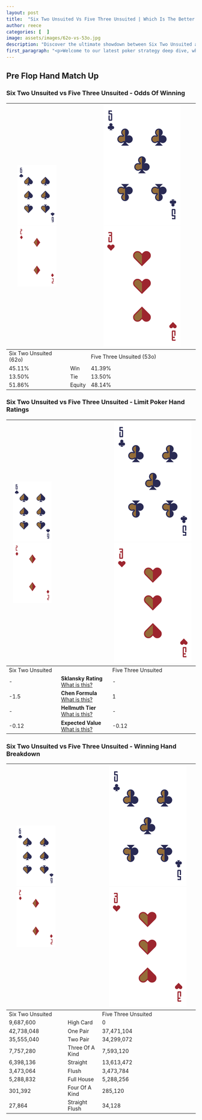 ```yaml
---
layout: post
title:  "Six Two Unsuited Vs Five Three Unsuited | Which Is The Better Hand In Poker? A Complete Guide"
author: reece
categories: [  ]
image: assets/images/62o-vs-53o.jpg
description: "Discover the ultimate showdown between Six Two Unsuited and Five Three Unsuited in poker! Uncover the odds, strategies, and scenarios where one hand triumphs over the other. Get ready to up your poker game with this thrilling analysis."
first_paragraph: "<p>Welcome to our latest poker strategy deep dive, where we're pitting two distinct hands against each other in a high-stakes showdown: Six Two Unsuited vs Five Three Unsuited.</p><p>In the dynamic world of poker, every decision counts, and knowing which hand holds the upper hand is key to your success at the table.</p><p>In this article, we'll dissect these two hands, explore the scenarios where one dominates the other, and equip you with the knowledge to make strategic choices that can tip the odds in your favor.</p><p>Get ready to unravel the intriguing dynamics of these poker hands and elevate your game to new heights.</p>"
---
```




[comment]: # (sp0)

## Pre Flop Hand Match Up

<div class="table hand-ratings" markdown="1"> 



### Six Two Unsuited vs Five Three Unsuited - Odds Of Winning


    
| ![image info](assets/images/hand1/6.png) ![image info](assets/images/hand1/2o.png) |  | ![image info](assets/images/hand2/5.png) ![image info](assets/images/hand2/3o.png) |
| -------- | -------- | -------- |
| Six Two Unsuited (62o) |  | Five Three Unsuited (53o) |
| 45.11% | Win | 41.39% |
| 13.50% | Tie | 13.50% |
| 51.86% | Equity | 48.14% |




[comment]: # (sp1)



### Six Two Unsuited vs Five Three Unsuited - Limit Poker Hand Ratings


    
| ![image info](assets/images/hand1/6.png) ![image info](assets/images/hand1/2o.png) |  | ![image info](assets/images/hand2/5.png) ![image info](assets/images/hand2/3o.png) |
| -------- | -------- | -------- |
| Six Two Unsuited |  | Five Three Unsuited |
| - | **Sklansky Rating** [What is this?](/sklansky-rating-explained) | - |
| -1.5 | **Chen Formula** [What is this?](/chen-formula-explained) | 1 |
| - | **Hellmuth Tier** [What is this?](/Hellmuth-tier-explained) | - |
| -0.12 | **Expected Value** [What is this?](/expected-value-explained) | -0.12 |




[comment]: # (sp2)



### Six Two Unsuited vs Five Three Unsuited - Winning Hand Breakdown


    
| ![image info](assets/images/hand1/6.png) ![image info](assets/images/hand1/2o.png) |  | ![image info](assets/images/hand2/5.png) ![image info](assets/images/hand2/3o.png) |
| -------- | -------- | -------- |
| Six Two Unsuited |  | Five Three Unsuited |
| 9,687,600 | High Card | 0 |
| 42,738,048 | One Pair | 37,471,104 |
| 35,555,040 | Two Pair | 34,299,072 |
| 7,757,280 | Three Of A Kind | 7,593,120 |
| 6,398,136 | Straight | 13,613,472 |
| 3,473,064 | Flush | 3,473,784 |
| 5,288,832 | Full House | 5,288,256 |
| 301,392 | Four Of A Kind | 285,120 |
| 27,864 | Straight Flush | 34,128 |




[comment]: # (sp3)



</div>

[comment]: # (sp4)



[comment]: # (sp5)

